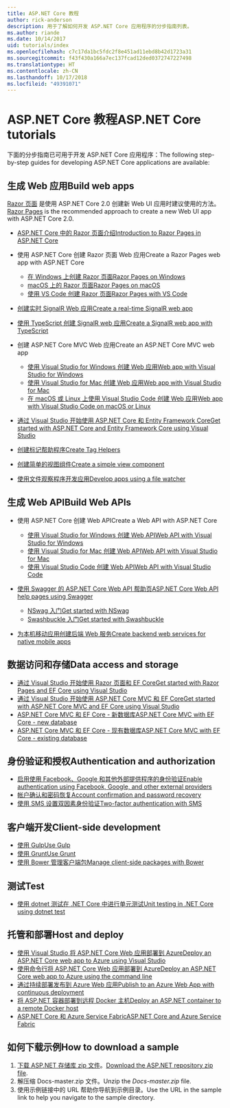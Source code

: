 ```yaml
---
title: ASP.NET Core 教程
author: rick-anderson
description: 用于了解如何开发 ASP.NET Core 应用程序的分步指南列表。
ms.author: riande
ms.date: 10/14/2017
uid: tutorials/index
ms.openlocfilehash: c7c17da1bc5fdc2f8e451ad11ebd8b42d1723a31
ms.sourcegitcommit: f43f430a166a7ec137fcad12ded0372747227498
ms.translationtype: HT
ms.contentlocale: zh-CN
ms.lasthandoff: 10/17/2018
ms.locfileid: "49391071"
---
```

# <a name="aspnet-core-tutorials"></a><span data-ttu-id="ee584-103">ASP.NET Core 教程</span><span class="sxs-lookup"><span data-stu-id="ee584-103">ASP.NET Core tutorials</span></span>

<span data-ttu-id="ee584-104">下面的分步指南已可用于开发 ASP.NET Core 应用程序：</span><span class="sxs-lookup"><span data-stu-id="ee584-104">The following step-by-step guides for developing ASP.NET Core applications are available:</span></span>

## <a name="build-web-apps"></a><span data-ttu-id="ee584-105">生成 Web 应用</span><span class="sxs-lookup"><span data-stu-id="ee584-105">Build web apps</span></span>

<span data-ttu-id="ee584-106">[Razor 页面](xref:razor-pages/index) 是使用 ASP.NET Core 2.0 创建新 Web UI 应用时建议使用的方法。</span><span class="sxs-lookup"><span data-stu-id="ee584-106">[Razor Pages](xref:razor-pages/index) is the recommended approach to create a new Web UI app with ASP.NET Core 2.0.</span></span>

* [<span data-ttu-id="ee584-107">ASP.NET Core 中的 Razor 页面介绍</span><span class="sxs-lookup"><span data-stu-id="ee584-107">Introduction to Razor Pages in ASP.NET Core</span></span>](xref:razor-pages/index)
* <span data-ttu-id="ee584-108">使用 ASP.NET Core 创建 Razor 页面 Web 应用</span><span class="sxs-lookup"><span data-stu-id="ee584-108">Create a Razor Pages web app with ASP.NET Core</span></span>

   * [<span data-ttu-id="ee584-109">在 Windows 上创建 Razor 页面</span><span class="sxs-lookup"><span data-stu-id="ee584-109">Razor Pages on Windows</span></span>](xref:tutorials/razor-pages/index)
   * [<span data-ttu-id="ee584-110">macOS 上的 Razor 页面</span><span class="sxs-lookup"><span data-stu-id="ee584-110">Razor Pages on macOS</span></span>](xref:tutorials/razor-pages-mac/index)
   * [<span data-ttu-id="ee584-111">使用 VS Code 创建 Razor 页面</span><span class="sxs-lookup"><span data-stu-id="ee584-111">Razor Pages with VS Code</span></span>](xref:tutorials/razor-pages-vsc/index)  

* [<span data-ttu-id="ee584-112">创建实时 SignalR Web 应用</span><span class="sxs-lookup"><span data-stu-id="ee584-112">Create a real-time SignalR web app</span></span>](xref:tutorials/signalr)
* [<span data-ttu-id="ee584-113">使用 TypeScript 创建 SignalR web 应用</span><span class="sxs-lookup"><span data-stu-id="ee584-113">Create a SignalR web app with TypeScript</span></span>](xref:tutorials/signalr-typescript-webpack)

* <span data-ttu-id="ee584-114">创建 ASP.NET Core MVC Web 应用</span><span class="sxs-lookup"><span data-stu-id="ee584-114">Create an ASP.NET Core MVC web app</span></span>

   * [<span data-ttu-id="ee584-115">使用 Visual Studio for Windows 创建 Web 应用</span><span class="sxs-lookup"><span data-stu-id="ee584-115">Web app with Visual Studio for Windows</span></span>](xref:tutorials/first-mvc-app/index)
   * [<span data-ttu-id="ee584-116">使用 Visual Studio for Mac 创建 Web 应用</span><span class="sxs-lookup"><span data-stu-id="ee584-116">Web app with Visual Studio for Mac</span></span>](xref:tutorials/first-mvc-app-mac/index)
   * [<span data-ttu-id="ee584-117">在 macOS 或 Linux 上使用 Visual Studio Code 创建 Web 应用</span><span class="sxs-lookup"><span data-stu-id="ee584-117">Web app with Visual Studio Code on macOS or Linux</span></span>](xref:tutorials/first-mvc-app-xplat/index)

* [<span data-ttu-id="ee584-118">通过 Visual Studio 开始使用 ASP.NET Core 和 Entity Framework Core</span><span class="sxs-lookup"><span data-stu-id="ee584-118">Get started with ASP.NET Core and Entity Framework Core using Visual Studio</span></span>](xref:data/ef-mvc/index)
* [<span data-ttu-id="ee584-119">创建标记帮助程序</span><span class="sxs-lookup"><span data-stu-id="ee584-119">Create Tag Helpers</span></span>](xref:mvc/views/tag-helpers/authoring)
* [<span data-ttu-id="ee584-120">创建简单的视图组件</span><span class="sxs-lookup"><span data-stu-id="ee584-120">Create a simple view component</span></span>](xref:mvc/views/view-components#walkthrough-creating-a-simple-view-component)
* [<span data-ttu-id="ee584-121">使用文件观察程序开发应用</span><span class="sxs-lookup"><span data-stu-id="ee584-121">Develop apps using a file watcher</span></span>](xref:tutorials/dotnet-watch)

## <a name="build-web-apis"></a><span data-ttu-id="ee584-122">生成 Web API</span><span class="sxs-lookup"><span data-stu-id="ee584-122">Build Web APIs</span></span>

* <span data-ttu-id="ee584-123">使用 ASP.NET Core 创建 Web API</span><span class="sxs-lookup"><span data-stu-id="ee584-123">Create a Web API with ASP.NET Core</span></span>

  * [<span data-ttu-id="ee584-124">使用 Visual Studio for Windows 创建 Web API</span><span class="sxs-lookup"><span data-stu-id="ee584-124">Web API with Visual Studio for Windows</span></span>](xref:tutorials/first-web-api)
  * [<span data-ttu-id="ee584-125">使用 Visual Studio for Mac 创建 Web API</span><span class="sxs-lookup"><span data-stu-id="ee584-125">Web API with Visual Studio for Mac</span></span>](xref:tutorials/first-web-api-mac)
  * [<span data-ttu-id="ee584-126">使用 Visual Studio Code 创建 Web API</span><span class="sxs-lookup"><span data-stu-id="ee584-126">Web API with Visual Studio Code</span></span>](xref:tutorials/web-api-vsc)

* [<span data-ttu-id="ee584-127">使用 Swagger 的 ASP.NET Core Web API 帮助页</span><span class="sxs-lookup"><span data-stu-id="ee584-127">ASP.NET Core Web API help pages using Swagger</span></span>](xref:tutorials/web-api-help-pages-using-swagger)
  * [<span data-ttu-id="ee584-128">NSwag 入门</span><span class="sxs-lookup"><span data-stu-id="ee584-128">Get started with NSwag</span></span>](xref:tutorials/get-started-with-nswag)
  * [<span data-ttu-id="ee584-129">Swashbuckle 入门</span><span class="sxs-lookup"><span data-stu-id="ee584-129">Get started with Swashbuckle</span></span>](xref:tutorials/get-started-with-swashbuckle)

* [<span data-ttu-id="ee584-130">为本机移动应用创建后端 Web 服务</span><span class="sxs-lookup"><span data-stu-id="ee584-130">Create backend web services for native mobile apps</span></span>](xref:mobile/native-mobile-backend)

## <a name="data-access-and-storage"></a><span data-ttu-id="ee584-131">数据访问和存储</span><span class="sxs-lookup"><span data-stu-id="ee584-131">Data access and storage</span></span>

* [<span data-ttu-id="ee584-132">通过 Visual Studio 开始使用 Razor 页面和 EF Core</span><span class="sxs-lookup"><span data-stu-id="ee584-132">Get started with Razor Pages and EF Core using Visual Studio</span></span>](xref:data/ef-rp/intro)
* [<span data-ttu-id="ee584-133">通过 Visual Studio 开始使用 ASP.NET Core MVC 和 EF Core</span><span class="sxs-lookup"><span data-stu-id="ee584-133">Get started with ASP.NET Core MVC and EF Core using Visual Studio</span></span>](xref:data/ef-mvc/index)
* [<span data-ttu-id="ee584-134">ASP.NET Core MVC 和 EF Core - 新数据库</span><span class="sxs-lookup"><span data-stu-id="ee584-134">ASP.NET Core MVC with EF Core - new database</span></span>](/ef/core/get-started/aspnetcore/new-db)
* [<span data-ttu-id="ee584-135">ASP.NET Core MVC 和 EF Core - 现有数据库</span><span class="sxs-lookup"><span data-stu-id="ee584-135">ASP.NET Core MVC with EF Core - existing database</span></span>](/ef/core/get-started/aspnetcore/existing-db)

## <a name="authentication-and-authorization"></a><span data-ttu-id="ee584-136">身份验证和授权</span><span class="sxs-lookup"><span data-stu-id="ee584-136">Authentication and authorization</span></span>

* [<span data-ttu-id="ee584-137">启用使用 Facebook、Google 和其他外部提供程序的身份验证</span><span class="sxs-lookup"><span data-stu-id="ee584-137">Enable authentication using Facebook, Google, and other external providers</span></span>](xref:security/authentication/social/index)
* [<span data-ttu-id="ee584-138">帐户确认和密码恢复</span><span class="sxs-lookup"><span data-stu-id="ee584-138">Account confirmation and password recovery</span></span>](xref:security/authentication/accconfirm)
* [<span data-ttu-id="ee584-139">使用 SMS 设置双因素身份验证</span><span class="sxs-lookup"><span data-stu-id="ee584-139">Two-factor authentication with SMS</span></span>](xref:security/authentication/2fa)

## <a name="client-side-development"></a><span data-ttu-id="ee584-140">客户端开发</span><span class="sxs-lookup"><span data-stu-id="ee584-140">Client-side development</span></span>

* [<span data-ttu-id="ee584-141">使用 Gulp</span><span class="sxs-lookup"><span data-stu-id="ee584-141">Use Gulp</span></span>](xref:client-side/using-gulp)
* [<span data-ttu-id="ee584-142">使用 Grunt</span><span class="sxs-lookup"><span data-stu-id="ee584-142">Use Grunt</span></span>](xref:client-side/using-grunt)
* [<span data-ttu-id="ee584-143">使用 Bower 管理客户端包</span><span class="sxs-lookup"><span data-stu-id="ee584-143">Manage client-side packages with Bower</span></span>](xref:client-side/bower)

## <a name="test"></a><span data-ttu-id="ee584-144">测试</span><span class="sxs-lookup"><span data-stu-id="ee584-144">Test</span></span>

* [<span data-ttu-id="ee584-145">使用 dotnet 测试在 .NET Core 中进行单元测试</span><span class="sxs-lookup"><span data-stu-id="ee584-145">Unit testing in .NET Core using dotnet test</span></span>](/dotnet/articles/core/testing/unit-testing-with-dotnet-test)

## <a name="host-and-deploy"></a><span data-ttu-id="ee584-146">托管和部署</span><span class="sxs-lookup"><span data-stu-id="ee584-146">Host and deploy</span></span>

* [<span data-ttu-id="ee584-147">使用 Visual Studio 将 ASP.NET Core Web 应用部署到 Azure</span><span class="sxs-lookup"><span data-stu-id="ee584-147">Deploy an ASP.NET Core web app to Azure using Visual Studio</span></span>](xref:tutorials/publish-to-azure-webapp-using-vs)
* [<span data-ttu-id="ee584-148">使用命令行将 ASP.NET Core Web 应用部署到 Azure</span><span class="sxs-lookup"><span data-stu-id="ee584-148">Deploy an ASP.NET Core web app to Azure using the command line</span></span>](/azure/app-service/app-service-web-get-started-dotnet)
* [<span data-ttu-id="ee584-149">通过持续部署发布到 Azure Web 应用</span><span class="sxs-lookup"><span data-stu-id="ee584-149">Publish to an Azure Web App with continuous deployment</span></span>](xref:host-and-deploy/azure-apps/azure-continuous-deployment)
* [<span data-ttu-id="ee584-150">将 ASP.NET 容器部署到远程 Docker 主机</span><span class="sxs-lookup"><span data-stu-id="ee584-150">Deploy an ASP.NET container to a remote Docker host</span></span>](/azure/vs-azure-tools-docker-hosting-web-apps-in-docker)
* [<span data-ttu-id="ee584-151">ASP.NET Core 和 Azure Service Fabric</span><span class="sxs-lookup"><span data-stu-id="ee584-151">ASP.NET Core and Azure Service Fabric</span></span>](/azure/service-fabric/service-fabric-add-a-web-frontend)

<a name="download"></a>
## <a name="how-to-download-a-sample"></a><span data-ttu-id="ee584-152">如何下载示例</span><span class="sxs-lookup"><span data-stu-id="ee584-152">How to download a sample</span></span>

1. <span data-ttu-id="ee584-153">[下载 ASP.NET 存储库 zip 文件](https://codeload.github.com/aspnet/Docs/zip/master)。</span><span class="sxs-lookup"><span data-stu-id="ee584-153">[Download the ASP.NET repository zip file](https://codeload.github.com/aspnet/Docs/zip/master).</span></span>
1. <span data-ttu-id="ee584-154">解压缩 Docs-master.zip 文件。</span><span class="sxs-lookup"><span data-stu-id="ee584-154">Unzip the *Docs-master.zip* file.</span></span>
1. <span data-ttu-id="ee584-155">使用示例链接中的 URL 帮助你导航到示例目录。</span><span class="sxs-lookup"><span data-stu-id="ee584-155">Use the URL in the sample link to help you navigate to the sample directory.</span></span>
